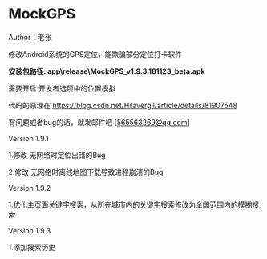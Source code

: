 # MockGPS

Author：老张

修改Android系统的GPS定位，能欺骗部分定位打卡软件

__安装包路径: app\release\MockGPS_v1.9.3.181123_beta.apk__

需要开启 开发者选项中的位置模拟

代码的原理在 https://blog.csdn.net/Hilavergil/article/details/81907548

有问题或者bug的话，就发邮件吧 [565563269@qq.com]

Version 1.9.1
  
  1.修改 无网络时定位出错的Bug
  
  2.修改 无网络时离线地图下载导致进程崩溃的Bug
  
Version 1.9.2

  1.优化主页面关键字搜索，从所在城市内的关键字搜索修改为全国范围内的模糊搜索

Version 1.9.3

  1.添加搜索历史

